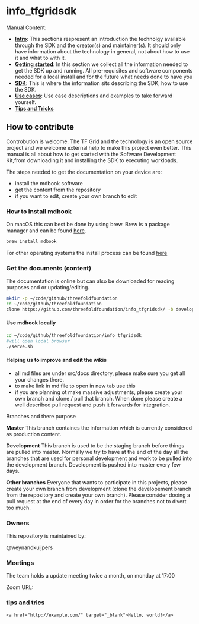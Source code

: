 # info_tfgridsdk

Manual Content:
- [**Intro**](./src/intro/README.md): This sections respresent an introduction the technolgy available through the SDK and the creator(s) and maintainer(s).  It should only have information about the technology in general, not about how to use it and what to with it.
- [**Getting started**](./src/gettingstarted/README.md):  In this section we collect all the information needed to get the SDK up and running.  All pre-requisites and software components needed for a local install and for the future what needs done to have you
- [**SDK**](./src/sdk/README.md): This is where the information sits describing the SDK, how to use the SDK. 
- [**Use cases**](./src/usecases/README.md): Use case descriptions and examples to take forward yourself. 
- [**Tips and Tricks**](./src/tips_tricks)

## How to contribute

Controbution is welcome.  The TF Grid and the technology is an open source project and we welcome external help to make this project even better.  This manual is all about how to get started with the Software Development Kit,from downloading it and installing the SDK to executing workloads.

The steps needed to get the documentation on your device are:
- install the mdbook software
- get the content from the repository
- if you want to edit, create your own branch to edit

### How to install mdbook
On macOS this can best be done by using brew.  Brew is a package manager and can be found [here](https://brew.sh/).
```bash
brew install mdbook
```
For other operating systems the install process can be found [here](https://snapcraft.io/mdbook)

### Get the documents (content)
The documentation is online but can also be downloaded for reading purposes and or updating/editing. 

```bash
mkdir -p ~/code/github/threefoldfoundation
cd ~/code/github/threefoldfoundation
clone https://github.com/threefoldfoundation/info_tfgridsdk/ -b development
```

#### Use mdbook locally
```bash
cd ~/code/github/threefoldfoundation/info_tfgridsdk
#will open local browser
./serve.sh
```

#### Helping us to improve and edit the wikis
- all md files are under src/docs directory, please make sure you get all your changes there.
- to make link in md file to open in new tab use this 
- if you are planning ot make massive adjustments, please create your own branch and  clone / pull that branch.  When done please create a well described pull request and push it forwards for integration.

Branches and there purpose

**Master** This branch containes the information which is currently considered as production content.

**Development** This branch is used to be the staging branch before things are pulled into master.  Normally we try to have at the end of the day all the branches that are used for personal development and work to be pulled into the development branch.  Development is pushed into master every few days.

**Other branches**  Everyone that wants to participate in this projects, please create your own branch from development (clone the developement branch from the repository and create your own branch).  Please consider dooing a pull request at the end of every day in order for the branches not to divert too much.


### Owners

This repository is maintained by:

@weynandkuijpers

### Meetings
The team holds a update meeting twice a month, on monday at 17:00

<!-- TODO: create and enter a zoon link for the meeting -->
Zoom URL: 

### tips and trics

```
<a href="http://example.com/" target="_blank">Hello, world!</a>
```

